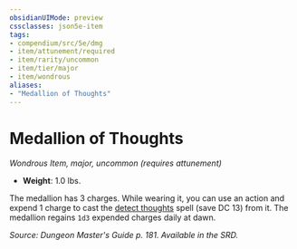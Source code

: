 ```yaml
---
obsidianUIMode: preview
cssclasses: json5e-item
tags:
- compendium/src/5e/dmg
- item/attunement/required
- item/rarity/uncommon
- item/tier/major
- item/wondrous
aliases: 
- "Medallion of Thoughts"
---
```

# Medallion of Thoughts
*Wondrous Item, major, uncommon (requires attunement)*  

- **Weight**: 1.0 lbs.

The medallion has 3 charges. While wearing it, you can use an action and expend 1 charge to cast the [detect thoughts](/Systems/5e/spells/detect-thoughts.md) spell (save DC 13) from it. The medallion regains `1d3` expended charges daily at dawn.

*Source: Dungeon Master's Guide p. 181. Available in the SRD.*